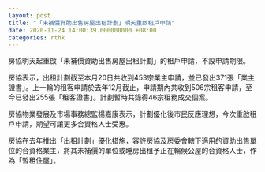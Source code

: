 ```yaml
---
layout: post
title: "「未補價資助出售房屋出租計劃」明天重啟租戶申請"
date: 2020-11-24 14:00:39.000000000 +08:00
categories: rthk
---
```


房協明天起重啟「未補價資助出售房屋出租計劃」的租戶申請，不設申請期限。

房協表示，出租計劃截至本月20日共收到453宗業主申請，並已發出371張「業主證書」。上一輪的租客申請於去年12月截止，申請期內共收到506宗租客申請，至今已發出255張「租客證書」。計劃暫時共錄得46宗租務成交個案。

房協物業發展及市場事務總監楊嘉康表示，計劃優化後市民反應理想，今次重啟租戶申請，期望可讓更多合資格人士受惠。

房協在去年推出「出租計劃」優化措施，容許房協及房委會轄下適用的資助出售單位的合資格業主，將其未補價的單位或睡房出租予正在輪候公屋的合資格人士，作為「暫租住屋」。
